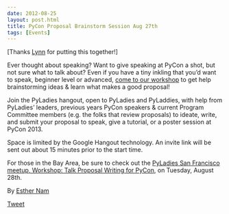 ```yaml
---
date: 2012-08-25
layout: post.html
title: PyCon Proposal Brainstorm Session Aug 27th  
tags: [Events]
---
```


[Thanks [Lynn](http://www.roguelynn.com/2012/08/25/pycon-proposal-brainstorming-via-google-hangout/) for putting this together!]

Ever thought about speaking? Want to give speaking at PyCon a shot, but not sure what to talk about? Even if you have a tiny inkling that you’d want to speak, beginner level or advanced, [come to our workshop](http://www.eventbrite.com/event/4207274070?ref=ebtnebregn) to get help brainstorming ideas & learn what makes a good proposal!

Join the PyLadies hangout, open to PyLadies and PyLaddies, with help from PyLadies’ leaders, previous years PyCon speakers & current Program Committee members (e.g. the folks that review proposals) to ideate, write, and submit your proposal to speak, give a tutorial, or a poster session at PyCon 2013.

Space is limited by the Google Hangout technology. An invite link will be sent out about 15 minutes prior to the start time.

For those in the Bay Area, be sure to check out the [PyLadies San Francisco meetup, Workshop: Talk Proposal Writing for PyCon](http://www.meetup.com/PyLadiesSF/events/76870962/), on Tuesday, August 28th.


By [Esther Nam](https://twitter.com/estherbester "Estherbester | Twitter")

[Tweet](https://twitter.com/share)
